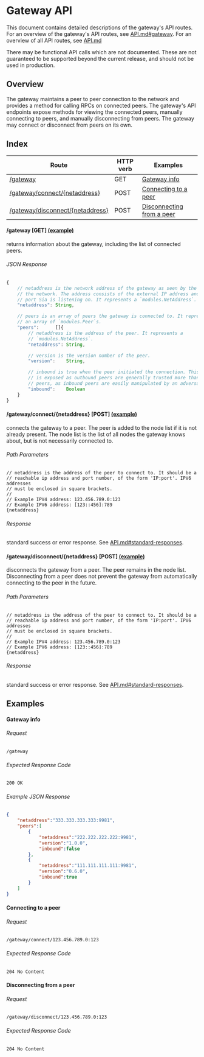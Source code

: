 Gateway API
===========

This document contains detailed descriptions of the gateway's API routes. For
an overview of the gateway's API routes, see
[API.md#gateway](/doc/API.md#gateway).  For an overview of all API routes, see
[API.md](/doc/API.md)

There may be functional API calls which are not documented. These are not
guaranteed to be supported beyond the current release, and should not be used
in production.

Overview
--------

The gateway maintains a peer to peer connection to the network and provides a
method for calling RPCs on connected peers. The gateway's API endpoints expose
methods for viewing the connected peers, manually connecting to peers, and
manually disconnecting from peers. The gateway may connect or disconnect from
peers on its own.

Index
-----

| Route                                                                         | HTTP verb | Examples                                                |
| ----------------------------------------------------------------------------- | --------- | ------------------------------------------------------- |
| [/gateway](#gateway-get-example)                                              | GET       | [Gateway info](#gateway-info)                           |
| [/gateway/connect/{netaddress}](#gatewayconnectnetaddress-post-example)       | POST      | [Connecting to a peer](#connecting-to-a-peer)           |
| [/gateway/disconnect/{netaddress}](#gatewaydisconnectnetaddress-post-example) | POST      | [Disconnecting from a peer](#disconnecting-from-a-peer) |

#### /gateway [GET] [(example)](#gateway-info)

returns information about the gateway, including the list of connected peers.

###### JSON Response
```javascript
{
    // netaddress is the network address of the gateway as seen by the rest of
    // the network. The address consists of the external IP address and the
    // port Sia is listening on. It represents a `modules.NetAddress`.
    "netaddress": String,

    // peers is an array of peers the gateway is connected to. It represents
    // an array of `modules.Peer`s.
    "peers":      []{
        // netaddress is the address of the peer. It represents a
        // `modules.NetAddress`.
        "netaddress": String,

        // version is the version number of the peer.
        "version":    String,

        // inbound is true when the peer initiated the connection. This field
        // is exposed as outbound peers are generally trusted more than inbound
        // peers, as inbound peers are easily manipulated by an adversary.
        "inbound":    Boolean
    }
}
```

#### /gateway/connect/{netaddress} [POST] [(example)](#connecting-to-a-peer)

connects the gateway to a peer. The peer is added to the node list if it is not
already present. The node list is the list of all nodes the gateway knows
about, but is not necessarily connected to.

###### Path Parameters
```
// netaddress is the address of the peer to connect to. It should be a
// reachable ip address and port number, of the form 'IP:port'. IPV6 addresses
// must be enclosed in square brackets.
//
// Example IPV4 address: 123.456.789.0:123
// Example IPV6 address: [123::456]:789
{netaddress}
```

###### Response
standard success or error response. See
[API.md#standard-responses](/doc/API.md#standard-responses).

#### /gateway/disconnect/{netaddress} [POST] [(example)](#disconnecting-from-a-peer)

disconnects the gateway from a peer. The peer remains in the node list.
Disconnecting from a peer does not prevent the gateway from automatically
connecting to the peer in the future.

###### Path Parameters
```
// netaddress is the address of the peer to connect to. It should be a
// reachable ip address and port number, of the form 'IP:port'. IPV6 addresses
// must be enclosed in square brackets.
//
// Example IPV4 address: 123.456.789.0:123
// Example IPV6 address: [123::456]:789
{netaddress}
```

###### Response
standard success or error response. See
[API.md#standard-responses](/doc/API.md#standard-responses).

Examples
--------

#### Gateway info

###### Request
```
/gateway
```

###### Expected Response Code
```
200 OK
```

###### Example JSON Response
```json
{
    "netaddress":"333.333.333.333:9981",
    "peers":[
        {
            "netaddress":"222.222.222.222:9981",
            "version":"1.0.0",
            "inbound":false
        },
        {
            "netaddress":"111.111.111.111:9981",
            "version":"0.6.0",
            "inbound":true
        }
    ]
}
```

#### Connecting to a peer

###### Request
```
/gateway/connect/123.456.789.0:123
```

###### Expected Response Code
```
204 No Content
```

#### Disconnecting from a peer

###### Request
```
/gateway/disconnect/123.456.789.0:123
```

###### Expected Response Code
```
204 No Content
```
